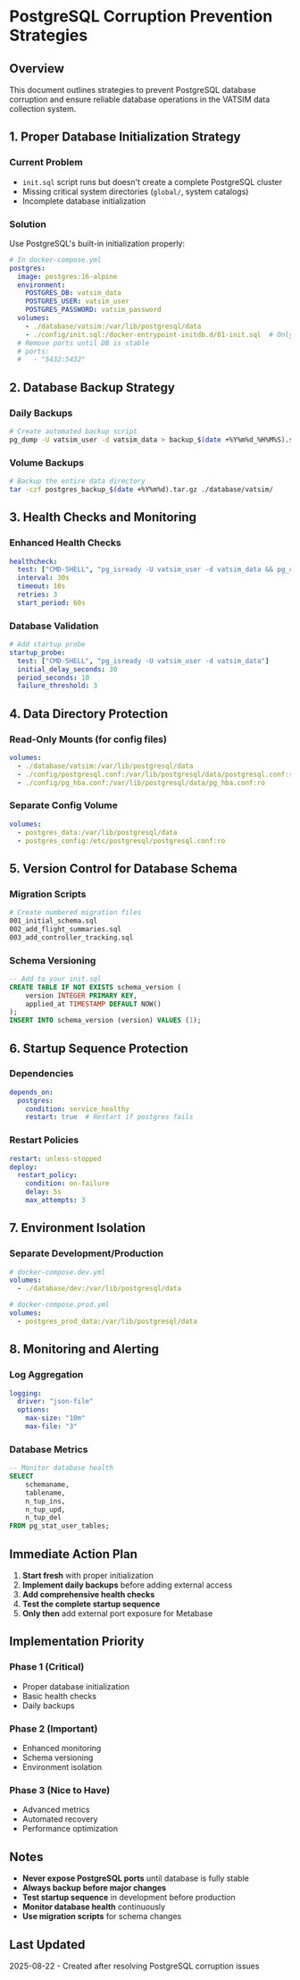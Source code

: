 # PostgreSQL Corruption Prevention Strategies

## Overview
This document outlines strategies to prevent PostgreSQL database corruption and ensure reliable database operations in the VATSIM data collection system.

## 1. Proper Database Initialization Strategy

### Current Problem
- `init.sql` script runs but doesn't create a complete PostgreSQL cluster
- Missing critical system directories (`global/`, system catalogs)
- Incomplete database initialization

### Solution
Use PostgreSQL's built-in initialization properly:

```yaml
# In docker-compose.yml
postgres:
  image: postgres:16-alpine
  environment:
    POSTGRES_DB: vatsim_data
    POSTGRES_USER: vatsim_user
    POSTGRES_PASSWORD: vatsim_password
  volumes:
    - ./database/vatsim:/var/lib/postgresql/data
    - ./config/init.sql:/docker-entrypoint-initdb.d/01-init.sql  # Only runs on empty DB
  # Remove ports until DB is stable
  # ports:
  #   - "5432:5432"
```

## 2. Database Backup Strategy

### Daily Backups
```bash
# Create automated backup script
pg_dump -U vatsim_user -d vatsim_data > backup_$(date +%Y%m%d_%H%M%S).sql
```

### Volume Backups
```bash
# Backup the entire data directory
tar -czf postgres_backup_$(date +%Y%m%d).tar.gz ./database/vatsim/
```

## 3. Health Checks and Monitoring

### Enhanced Health Checks
```yaml
healthcheck:
  test: ["CMD-SHELL", "pg_isready -U vatsim_user -d vatsim_data && pg_ctl status"]
  interval: 30s
  timeout: 10s
  retries: 3
  start_period: 60s
```

### Database Validation
```yaml
# Add startup probe
startup_probe:
  test: ["CMD-SHELL", "pg_isready -U vatsim_user -d vatsim_data"]
  initial_delay_seconds: 30
  period_seconds: 10
  failure_threshold: 3
```

## 4. Data Directory Protection

### Read-Only Mounts (for config files)
```yaml
volumes:
  - ./database/vatsim:/var/lib/postgresql/data
  - ./config/postgresql.conf:/var/lib/postgresql/data/postgresql.conf:ro
  - ./config/pg_hba.conf:/var/lib/postgresql/data/pg_hba.conf:ro
```

### Separate Config Volume
```yaml
volumes:
  - postgres_data:/var/lib/postgresql/data
  - postgres_config:/etc/postgresql/postgresql.conf:ro
```

## 5. Version Control for Database Schema

### Migration Scripts
```bash
# Create numbered migration files
001_initial_schema.sql
002_add_flight_summaries.sql
003_add_controller_tracking.sql
```

### Schema Versioning
```sql
-- Add to your init.sql
CREATE TABLE IF NOT EXISTS schema_version (
    version INTEGER PRIMARY KEY,
    applied_at TIMESTAMP DEFAULT NOW()
);
INSERT INTO schema_version (version) VALUES (1);
```

## 6. Startup Sequence Protection

### Dependencies
```yaml
depends_on:
  postgres:
    condition: service_healthy
    restart: true  # Restart if postgres fails
```

### Restart Policies
```yaml
restart: unless-stopped
deploy:
  restart_policy:
    condition: on-failure
    delay: 5s
    max_attempts: 3
```

## 7. Environment Isolation

### Separate Development/Production
```yaml
# docker-compose.dev.yml
volumes:
  - ./database/dev:/var/lib/postgresql/data

# docker-compose.prod.yml  
volumes:
  - postgres_prod_data:/var/lib/postgresql/data
```

## 8. Monitoring and Alerting

### Log Aggregation
```yaml
logging:
  driver: "json-file"
  options:
    max-size: "10m"
    max-file: "3"
```

### Database Metrics
```sql
-- Monitor database health
SELECT 
    schemaname,
    tablename,
    n_tup_ins,
    n_tup_upd,
    n_tup_del
FROM pg_stat_user_tables;
```

## Immediate Action Plan

1. **Start fresh** with proper initialization
2. **Implement daily backups** before adding external access
3. **Add comprehensive health checks**
4. **Test the complete startup sequence**
5. **Only then** add external port exposure for Metabase

## Implementation Priority

### Phase 1 (Critical)
- Proper database initialization
- Basic health checks
- Daily backups

### Phase 2 (Important)
- Enhanced monitoring
- Schema versioning
- Environment isolation

### Phase 3 (Nice to Have)
- Advanced metrics
- Automated recovery
- Performance optimization

## Notes

- **Never expose PostgreSQL ports** until database is fully stable
- **Always backup before major changes**
- **Test startup sequence** in development before production
- **Monitor database health** continuously
- **Use migration scripts** for schema changes

## Last Updated
2025-08-22 - Created after resolving PostgreSQL corruption issues

